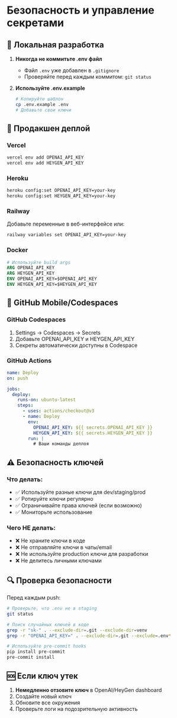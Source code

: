 # Безопасность и управление секретами

## 🔐 Локальная разработка

1. **Никогда не коммитьте .env файл**
   - Файл `.env` уже добавлен в `.gitignore`
   - Проверяйте перед каждым коммитом: `git status`

2. **Используйте .env.example**
   ```bash
   # Копируйте шаблон
   cp .env.example .env
   # Добавьте свои ключи
   ```

## 🚀 Продакшен деплой

### Vercel
```bash
vercel env add OPENAI_API_KEY
vercel env add HEYGEN_API_KEY
```

### Heroku
```bash
heroku config:set OPENAI_API_KEY=your-key
heroku config:set HEYGEN_API_KEY=your-key
```

### Railway
Добавьте переменные в веб-интерфейсе или:
```bash
railway variables set OPENAI_API_KEY=your-key
```

### Docker
```dockerfile
# Используйте build args
ARG OPENAI_API_KEY
ARG HEYGEN_API_KEY
ENV OPENAI_API_KEY=$OPENAI_API_KEY
ENV HEYGEN_API_KEY=$HEYGEN_API_KEY
```

## 📱 GitHub Mobile/Codespaces

### GitHub Codespaces
1. Settings → Codespaces → Secrets
2. Добавьте OPENAI_API_KEY и HEYGEN_API_KEY
3. Секреты автоматически доступны в Codespace

### GitHub Actions
```yaml
name: Deploy
on: push

jobs:
  deploy:
    runs-on: ubuntu-latest
    steps:
      - uses: actions/checkout@v3
      - name: Deploy
        env:
          OPENAI_API_KEY: ${{ secrets.OPENAI_API_KEY }}
          HEYGEN_API_KEY: ${{ secrets.HEYGEN_API_KEY }}
        run: |
          # Ваши команды деплоя
```

## ⚠️ Безопасность ключей

### Что делать:
- ✅ Используйте разные ключи для dev/staging/prod
- ✅ Ротируйте ключи регулярно
- ✅ Ограничивайте права ключей (если возможно)
- ✅ Мониторьте использование

### Чего НЕ делать:
- ❌ Не храните ключи в коде
- ❌ Не отправляйте ключи в чаты/email
- ❌ Не используйте production ключи для разработки
- ❌ Не делитесь личными ключами

## 🔍 Проверка безопасности

Перед каждым push:
```bash
# Проверьте, что .env не в staging
git status

# Поиск случайных ключей в коде
grep -r "sk-" . --exclude-dir=.git --exclude-dir=venv
grep -r "OPENAI_API_KEY=" . --exclude-dir=.git --exclude=.env*

# Используйте pre-commit hooks
pip install pre-commit
pre-commit install
```

## 🆘 Если ключ утек

1. **Немедленно отзовите ключ** в OpenAI/HeyGen dashboard
2. Создайте новый ключ
3. Обновите все окружения
4. Проверьте логи на подозрительную активность